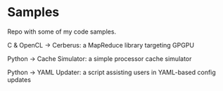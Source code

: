 Samples
=======

Repo with some of my code samples.

C & OpenCL -> Cerberus: a MapReduce library targeting GPGPU

Python -> Cache Simulator: a simple processor cache simulator

Python -> YAML Updater: a script assisting users in YAML-based config updates
